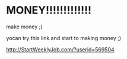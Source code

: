 # MONEY!!!!!!!!!!!!!
make money ;)


yocan try this link and start to making money ;)

http://StartWeeklyJob.com/?userid=569504
